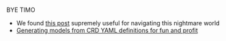 BYE TIMO

- We found [this post](https://lairdnelson.wordpress.com/2018/01/07/understanding-kubernetes-tools-cache-package-part-3/) supremely useful for navigating this nightmare world
- [Generating models from CRD YAML definitions for fun and profit](https://github.com/kubernetes-client/java/blob/master/docs/generate-model-from-third-party-resources.md)

